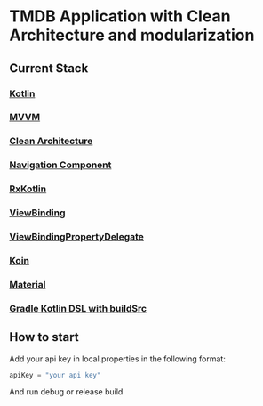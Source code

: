 # TMDB Application with Clean Architecture and modularization

## **Current Stack**

### [Kotlin](https://kotlinlang.org/docs/home.html)

### [MVVM](https://developer.android.com/jetpack/guide?gclid=CjwKCAjwtdeFBhBAEiwAKOIy50TjRzAeb73n0bcAYvmrDgJ0-umR-srP69RQVqPyR97T9IU_uV6nIxoCV8wQAvD_BwE&gclsrc=aw.ds)

### [Clean Architecture](https://medium.com/android-dev-hacks/detailed-guide-on-android-clean-architecture-9eab262a9011)

### [Navigation Component](https://developer.android.com/guide/navigation)

### [RxKotlin](https://github.com/ReactiveX/RxKotlin)

### [ViewBinding](https://developer.android.com/topic/libraries/view-binding)

### [ViewBindingPropertyDelegate](https://github.com/androidbroadcast/ViewBindingPropertyDelegate)

### [Koin](https://insert-koin.io/)

### [Material](https://material.io/)

### [Gradle Kotlin DSL with buildSrc](https://docs.gradle.org/current/userguide/kotlin_dsl.html)

## How to start

Add your api key in local.properties in the following format:

```kotlin
apiKey = "your api key"
```

And run debug or release build